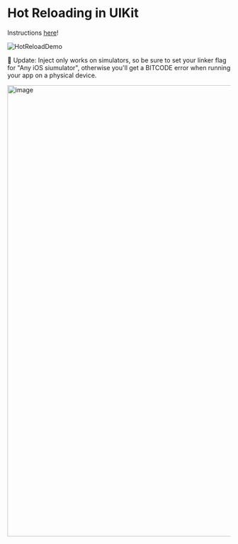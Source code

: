 # Hot Reloading in UIKit

Instructions [here](https://www.merowing.info/hot-reloading-in-swift/)!

![HotReloadDemo](https://user-images.githubusercontent.com/33048490/186649503-82840168-b6a5-4ca4-be30-ccf8988c40bd.gif)

👀 Update: Inject only works on simulators, so be sure to set your linker flag for "Any iOS siumulator", otherwise you'll get a BITCODE error when running your app on a physical device.

<img width="1018" alt="image" src="https://user-images.githubusercontent.com/33048490/187185677-83b36151-c007-4cc3-883e-c80941d2d9dd.png">
